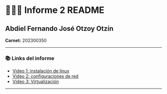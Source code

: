 # 👨🏻‍💻 Informe 2 README

## Abdiel Fernando José Otzoy Otzín

**Carnet:** 202300350

---

### 📚 Links del informe
- [Video 1: instalación de linux](https://www.youtube.com/watch?v=C_OjnFjN4Yo)
- [Video 2: configuraciones de red](https://drive.google.com/file/d/1AAiZkpaBnBtLdPuAKhd-uKrMzcJNlgEi/view?usp=sharing)
- [Video 3: Virtualización](https://drive.google.com/file/d/14liDwXuXq9ATp9incXxroDZvh0pR0z7O/view?usp=sharing)
---
